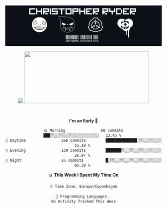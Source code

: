 
<!--
**Dikiv/Dikiv** is a ✨ _special_ ✨ repository because its `README.md` (this file) appears on your GitHub profile.

Here are some ideas to get you started:

- 🔭 I’m currently working on ...
- 🌱 I’m currently learning ...
- 👯 I’m looking to collaborate on ...
- 🤔 I’m looking for help with ...
- 💬 Ask me about ...
- 📫 How to reach me: ...
- 😄 Pronouns: ...
- ⚡ Fun fact: ...
-->
<p align="center">
  <img src="./assets/Banner1.png" alt="Banner"></a>
</p>
<p align="center">
<div style="text-align: center">
<img src="https://github-readme-stats.vercel.app/api?username=Dikiv&count_private=true&show_icons=true&theme=prussian" width="400">

<img src="https://readme-daily-quotes.vercel.app/api?theme=dark&author=Reggie+Fils-Aimé&quote=My+body+is+ready" width="400" height ="167">

</p>
<br />


<!--START_SECTION:waka-->
**I'm an Early 🐤** 

```text
🌞 Morning                60 commits          ███░░░░░░░░░░░░░░░░░░░░░░   12.45 % 
🌆 Daytime                266 commits         ██████████████░░░░░░░░░░░   55.19 % 
🌃 Evening                130 commits         ███████░░░░░░░░░░░░░░░░░░   26.97 % 
🌙 Night                  26 commits          █░░░░░░░░░░░░░░░░░░░░░░░░   05.39 % 
```


📊 **This Week I Spent My Time On** 

```text
🕑︎ Time Zone: Europe/Copenhagen

💬 Programming Languages: 
No Activity Tracked This Week
```


<!--END_SECTION:waka-->

</div>